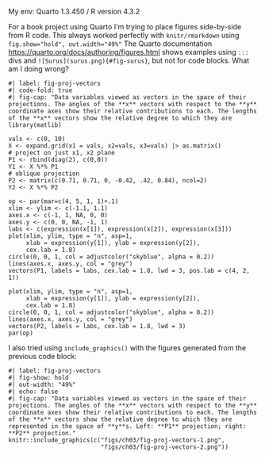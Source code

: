 My env: Quarto 1.3.450 / R version 4.3.2

For a book project using Quarto I'm trying to place figures side-by-side from R code.
This always worked perfectly with `knitr/rmarkdown` using `fig.show="hold", out.width="49%"`
The Quarto documentation https://quarto.org/docs/authoring/figures.html shows
examples using `:::` divs and `![Surus](surus.png){#fig-surus}`, but not for code blocks.
What am I doing wrong?

```{r fig.show="hold", out.width="49%"}
#| label: fig-proj-vectors
#| code-fold: true
#| fig-cap: "Data variables viewed as vectors in the space of their projections. The angles of the **x** vectors with respect to the **y** coordinate axes show their relative contributions to each. The lengths of the **x** vectors show the relative degree to which they are library(matlib)

vals <- c(0, 10)
X <- expand.grid(x1 = vals, x2=vals, x3=vals) |> as.matrix()
# project on just x1, x2 plane
P1 <- rbind(diag(2), c(0,0))
Y1 <- X %*% P1
# oblique projection
P2 <- matrix(c(0.71, 0.71, 0, -0.42, .42, 0.84), ncol=2)
Y2 <- X %*% P2

op <- par(mar=c(4, 5, 1, 1)+.1)
xlim <- ylim <- c(-1.1, 1.1)
axes.x <- c(-1, 1, NA, 0, 0)
axes.y <- c(0, 0, NA, -1, 1)
labs <- c(expression(x[1]), expression(x[2]), expression(x[3]))
plot(xlim, ylim, type = "n", asp=1,
     xlab = expression(y[1]), ylab = expression(y[2]),
     cex.lab = 1.8)
circle(0, 0, 1, col = adjustcolor("skyblue", alpha = 0.2))
lines(axes.x, axes.y, col = "grey")
vectors(P1, labels = labs, cex.lab = 1.8, lwd = 3, pos.lab = c(4, 2, 1))

plot(xlim, ylim, type = "n", asp=1,
     xlab = expression(y[1]), ylab = expression(y[2]),
     cex.lab = 1.8)
circle(0, 0, 1, col = adjustcolor("skyblue", alpha = 0.2))
lines(axes.x, axes.y, col = "grey")
vectors(P2, labels = labs, cex.lab = 1.8, lwd = 3)
par(op)
```

I also tried using `include_graphics()` with the figures generated from the previous code block:

```{r}
#| label: fig-proj-vectors
#| fig-show: hold
#| out-width: "49%"
#| echo: false
#| fig-cap: "Data variables viewed as vectors in the space of their projections. The angles of the **x** vectors with respect to the **y** coordinate axes show their relative contributions to each. The lengths of the **x** vectors show the relative degree to which they are represented in the space of **y**s. Left: **P1** projection; right: **P2** projection."
knitr::include_graphics(c("figs/ch03/fig-proj-vectors-1.png",
                          "figs/ch03/fig-proj-vectors-2.png"))
```

